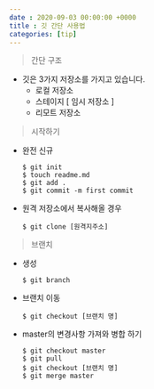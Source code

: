 ```yaml
---
date : 2020-09-03 00:00:00 +0000
title : 깃 간단 사용법
categories: [tip]
---
```

> 간단 구조 
+ 깃은 3가지 저장소를 가지고 있습니다.
	+ 로컬 저장소
	+ 스테이지 [ 임시 저장소 ]
	+ 리모트 저장소

> 시작하기
+ 완전 신규 
	```
	$ git init
	$ touch readme.md
	$ git add .
	$ git commit -m first commit
	```
+ 원격 저장소에서 복사해올 경우
	```
	$ git clone [원격지주소]
	```
> 브랜치
+ 생성
	```
	$ git branch
	```
+ 브랜치 이동
	```
	$ git checkout [브랜치 명]
	```
+ master의 변경사항 가져와 병합 하기
	```
	$ git checkout master
	$ git pull
	$ git checkout [브랜치 명]
	$ git merge master
	```
